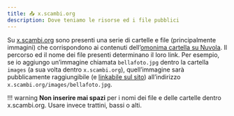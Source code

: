 ```yaml
---
title: 📤 x.scambi.org
description: Dove teniamo le risorse ed i file pubblici
---
```

Su [x.scambi.org](https://x.scambi.org) sono presenti una serie di cartelle e file (principalmente immagini) che corrispondono ai contenuti dell’[omonima cartella su Nuvola](https://nuvola.scambi.org/f/201884). Il percorso ed il nome dei file presenti determinano il loro link. Per esempio, se io aggiungo un’immagine chiamata `bellafoto.jpg` dentro la cartella `images` (a sua volta dentro `x.scambi.org`), quell’immagine sarà pubblicamente raggiungibile (e [linkabile sul sito](scambi.org.md)) all’indirizzo `x.scambi.org/images/bellafoto.jpg`.

!!! warning	
	**Non inserire mai spazi** per i nomi dei file e delle cartelle dentro x.scambi.org. Usare invece trattini, bassi o alti.
